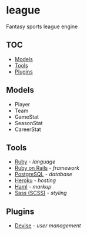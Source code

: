 # league

Fantasy sports league engine

## TOC

* [Models](#models)
* [Tools](#tools)
* [Plugins](#plugins)

## Models

* Player
* Team
* GameStat
* SeasonStat
* CareerStat

## Tools

* [Ruby](http://ruby-lang.org) - *language*
* [Ruby on Rails](http://rubyonrails.org) - *framework*
* [PostgreSQL](http://www.postgresql.org) - *database*
* [Heroku](http://heroku.com) - *hosting*
* [Haml](http://haml.info) - *markup*
* [Sass (SCSS)](http://sass-lang.com/) - *styling*

## Plugins

* [Devise](https://github.com/plataformatec/devise) - *user management*